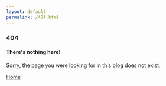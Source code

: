 ```yaml
---
layout: default
permalink: /404.html
---
```



<div class='errorWrap'>
<h3 class='swing'>404</h3>
<h4>There's nothing here!</h4>
<p>Sorry, the page you were looking for in this blog does not exist.</p>
<a class='homepage' href="{{site.baseurl}}/">Home</a>
</div>
